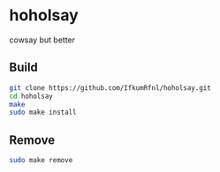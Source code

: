 # hoholsay
cowsay but better
## Build
```bash
git clone https://github.com/IfkumRfnl/hoholsay.git
cd hoholsay
make
sudo make install
```

## Remove
```bash
sudo make remove
```
